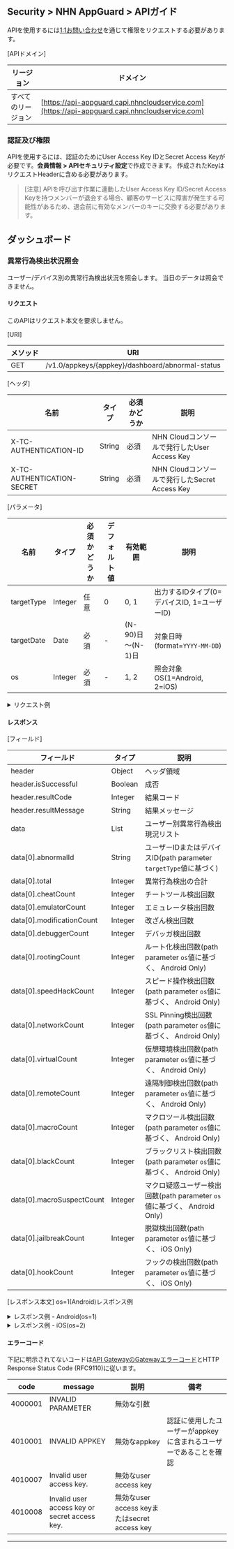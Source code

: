 ## Security > NHN AppGuard > APIガイド

APIを使用するには[1:1お問い合わせ](https://www.toast.com/kr/support/inquiry?alias=tab3_08)を通じて権限をリクエストする必要があります。

[APIドメイン]

| リージョン | ドメイン |
| --- | --- |
| すべてのリージョン | [https://api-appguard.capi.nhncloudservice.com](https://api-appguard.capi.nhncloudservice.com) |

### 認証及び権限

APIを使用するには、認証のためにUser Access Key IDとSecret Access Keyが必要です。**会員情報 > APIセキュリティ設定**で作成できます。
作成されたKeyはリクエストHeaderに含める必要があります。

> [注意]
> APIを呼び出す作業に連動したUser Access Key ID/Secret Access Keyを持つメンバーが退会する場合、顧客のサービスに障害が発生する可能性があるため、退会前に有効なメンバーのキーに交換する必要があります。

## ダッシュボード

### 異常行為検出状況照会

ユーザー/デバイス別の異常行為検出状況を照会します。
当日のデータは照会できません。

#### リクエスト

このAPIはリクエスト本文を要求しません。

[URI]

| メソッド | URI |
| --- | --- |
| GET | /v1.0/appkeys/{appkey}/dashboard/abnormal-status |

[ヘッダ]

| 名前 | タイプ | 必須かどうか | 説明                               |
| --- | --- | ----- |------------------------------------|
| X-TC-AUTHENTICATION-ID | String | 必須 | NHN Cloudコンソールで発行したUser Access Key |
| X-TC-AUTHENTICATION-SECRET | String | 必須 | NHN Cloudコンソールで発行したSecret Access Key |

[パラメータ]

| 名前 | タイプ | 必須かどうか | デフォルト値 | 有効範囲            | 説明                           |
| --- | --- | ----- |--------|--------------------|--------------------------------|
| targetType | Integer | 任意 | 0      | 0, 1               | 出力するIDタイプ(0=デバイスID, 1=ユーザーID) |
| targetDate | Date | 必須 | -      | (N-90)日～(N-1)日 | 対象日時(format=`YYYY-MM-DD`)    |
| os | Integer | 必須 | -      | 1, 2               | 照会対象OS(1=Android, 2=iOS)    |

<details><summary>リクエスト例</summary>

<p>

```
curl -X GET "https://api-appguard.capi.nhncloudservice.com/v1.0/appkeys/{appkey}/dashboard/abnormal-status?targetType=0&targetDate=2024-01-01&os=1" \ 
 -H "Content-Type: application/json" 
 -H "X-TC-AUTHENTICATION-ID: {user_access_jey}" 
 -H "X-TC-AUTHENTICATION-SECRET: {secret_access_key}"
```

</p>
</details>

#### レスポンス

[フィールド]

| フィールド                     | タイプ | 説明                                                       |
|---------------------------| --- |------------------------------------------------------------|
| header                    | Object | ヘッダ領域                                                    |
| header.isSuccessful       | Boolean | 成否                                                    |
| header.resultCode         | Integer | 結果コード                                                    |
| header.resultMessage      | String | 結果メッセージ                                                   |
| data                      | List | ユーザー別異常行為検出現況リスト                                        |
| data[0].abnormalId        | String | ユーザーIDまたはデバイスID(path parameter `targetType`値に基づく)        |
| data[0].total             | Integer | 異常行為検出の合計                                                |
| data[0].cheatCount        | Integer | チートツール検出回数                                                |
| data[0].emulatorCount     | Integer | エミュレータ検出回数                                              |
| data[0].modificationCount | Integer | 改ざん検出回数                                                 |
| data[0].debuggerCount     | Integer | デバッガ検出回数                                                |
| data[0].rootingCount      | Integer | ルート化検出回数(path parameter `os`値に基づく、 Android Only)          |
| data[0].speedHackCount    | Integer | スピード操作検出回数(path parameter `os`値に基づく、 Android Only)      |
| data[0].networkCount      | Integer | SSL Pinning検出回数(path parameter `os`値に基づく、 Android Only) |
| data[0].virtualCount      | Integer | 仮想環境検出回数(path parameter `os`値に基づく、 Android Only)       |
| data[0].remoteCount       | Integer | 遠隔制御検出回数(path parameter `os`値に基づく、 Android Only)       |
| data[0].macroCount        | Integer | マクロツール検出回数(path parameter `os`値に基づく、 Android Only)        |
| data[0].blackCount        | Integer | ブラックリスト検出回数(path parameter `os`値に基づく、 Android Only)       |
| data[0].macroSuspectCount | Integer | マクロ疑惑ユーザー検出回数(path parameter `os`値に基づく、 Android Only) |
| data[0].jailbreakCount    | Integer | 脱獄検出回数(path parameter `os`値に基づく、 iOS Only)             |
| data[0].hookCount         | Integer | フックの検出回数(path parameter `os`値に基づく、 iOS Only)             |

[レスポンス本文]
os=1(Android)レスポンス例

<details><summary>レスポンス例 - Android(os=1)</summary>

<p>

```json
{
    "header": {
        "resultCode": 1,
        "resultMessage": "Request success",
        "isSuccessful": true
    },
    "data": [
        { 
            "abnormalId": "id123", 
            "total": 12,
            "cheatCount": 1,
            "emulatorCount": 1,
            "modificationCount": 1,
            "debuggerCount": 1,
            "rootingCount": 1,
            "speedHackCount": 1,
            "networkCount": 1,
            "virtualCount": 1,
            "remoteCount": 1,
            "macroCount": 1,
            "blackCount": 1,
            "macroSuspectCount": 1
        }
    ]
}
```

</p>
</details>

<details><summary>レスポンス例 - iOS(os=2)</summary>

<p>

```json
{
    "header": {
        "resultCode": 1,
        "resultMessage": "Request success",
        "isSuccessful": true
    },
    "data": [
        { 
            "abnormalId": "device123", 
            "total": 6,
            "cheatCount": 1,
            "emulatorCount": 1,
            "modificationCount": 1,
            "debuggerCount": 1,
            "jailbreakCount": 1,
            "hookCount": 1
        }
    ]
}
```

</p>
</details>


#### エラーコード

下記に明示されてないコードは[API GatewayのGatewayエラーコード](https://docs.nhncloud.com/ko/Application%20Service/API%20Gateway/ko/error-code/)とHTTP Response Status Code (RFC9110)に従います。

| code | message | 説明 | 備考 |
| ---- | ------- | --- | --- |
| 4000001 | INVALID PARAMETER | 無効な引数 |  |
| 4010001 | INVALID APPKEY | 無効なappkey | 認証に使用したユーザーがappkeyに含まれるユーザーであることを確認 |
| 4010007 | Invalid user access key. | 無効なuser access key |  |
| 4010008 | Invalid user access key or secret access key. | 無効なuser access keyまたはsecret access key |  |

---
